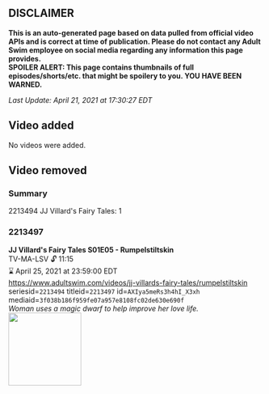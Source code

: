 ## DISCLAIMER
**This is an auto-generated page based on data pulled from official video APIs and is correct at time of publication. Please do not contact any Adult Swim employee on social media regarding any information this page provides.**  
**SPOILER ALERT: This page contains thumbnails of full episodes/shorts/etc. that might be spoilery to you. YOU HAVE BEEN WARNED.**  

_Last Update: April 21, 2021 at 17:30:27 EDT_
## Video added
No videos were added.  
## Video removed
### Summary
2213494 JJ Villard's Fairy Tales: 1  
### 2213497
**JJ Villard's Fairy Tales S01E05 - Rumpelstiltskin**  
TV-MA-LSV 🔓 11:15  
⌛ April 25, 2021 at 23:59:00 EDT  
https://www.adultswim.com/videos/jj-villards-fairy-tales/rumpelstiltskin  
seriesid=`2213494` titleid=`2213497` id=`AXIya5meRs3h4hI_X3xh` mediaid=`3f038b186f959fe07a957e8108fc02de630e690f`  
_Woman uses a magic dwarf to help improve her love life._  
<a href="https://media.cdn.adultswim.com/uploads/20200520/thumbnails/2_205201017372-JJVFT_003.jpg"><img src="https://media.cdn.adultswim.com/uploads/20200520/thumbnails/2_205201017372-JJVFT_003.jpg" height="144px" /></a>
